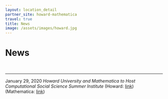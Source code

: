 ```yaml
---
layout: location_detail
partner_site: howard-mathematica
travel: true
title: News
image: /assets/images/howard.jpg
---
```


<h1 class="display-4">News</h1>
<br />

---

January 29, 2020
<i>Howard University and Mathematica to Host Computational Social Science Summer Institute</i> 
(Howard: [link](https://newsroom.howard.edu/newsroom/article/11701/howard-university-and-mathematica-host-computational-social-science-summer)) (Mathematica: [link](https://www.mathematica.org/news/howard-university-and-mathematica-to-host-computational-social-science-summer-institute))







